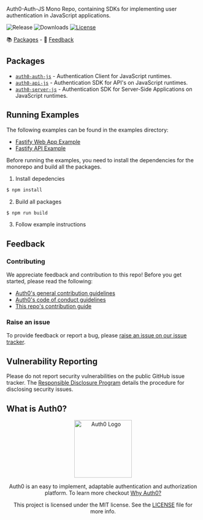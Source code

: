 Auth0-Auth-JS Mono Repo, containing SDKs for implementing user authentication in JavaScript applications.

![Release](https://img.shields.io/npm/v/@auth0/auth0-auth-js)
![Downloads](https://img.shields.io/npm/dw/@auth0/auth0-auth-js)
[![License](https://img.shields.io/:license-mit-blue.svg?style=flat)](https://opensource.org/licenses/MIT)

📚 [Packages](#packages) - 💬 [Feedback](#feedback)


## Packages
- [`auth0-auth-js`](./packages/auth0-auth-js/README.md) - Authentication Client for JavaScript runtimes.
- [`auth0-api-js`](./packages/auth0-api-js/README.md) - Authentication SDK for API's on JavaScript runtimes.
- [`auth0-server-js`](./packages/auth0-server-js/README.md) - Authentication SDK for Server-Side Applications on JavaScript runtimes.

## Running Examples

The following examples can be found in the examples directory:

- [Fastify Web App Example](./examples/example-fastify-web/README.md)
- [Fastify API Example](./examples/example-fastify-api/README.md)

Before running the examples, you need to install the dependencies for the monorepo and build all the packages.

1. Install depedencies
```bash
$ npm install
```

2. Build all packages
```bash
$ npm run build
```

3. Follow example instructions

## Feedback

### Contributing

We appreciate feedback and contribution to this repo! Before you get started, please read the following:

- [Auth0's general contribution guidelines](https://github.com/auth0/open-source-template/blob/master/GENERAL-CONTRIBUTING.md)
- [Auth0's code of conduct guidelines](https://github.com/auth0/auth0-server-js/blob/main/CODE-OF-CONDUCT.md)
- [This repo's contribution guide](./CONTRIBUTING.md)

### Raise an issue

To provide feedback or report a bug, please [raise an issue on our issue tracker](https://github.com/auth0/auth0-server-js/issues).

## Vulnerability Reporting

Please do not report security vulnerabilities on the public GitHub issue tracker. The [Responsible Disclosure Program](https://auth0.com/responsible-disclosure-policy) details the procedure for disclosing security issues.

## What is Auth0?

<p align="center">
  <picture>
    <source media="(prefers-color-scheme: dark)" srcset="https://cdn.auth0.com/website/sdks/logos/auth0_dark_mode.png" width="150">
    <source media="(prefers-color-scheme: light)" srcset="https://cdn.auth0.com/website/sdks/logos/auth0_light_mode.png" width="150">
    <img alt="Auth0 Logo" src="https://cdn.auth0.com/website/sdks/logos/auth0_light_mode.png" width="150">
  </picture>
</p>
<p align="center">
  Auth0 is an easy to implement, adaptable authentication and authorization platform. To learn more checkout <a href="https://auth0.com/why-auth0">Why Auth0?</a>
</p>
<p align="center">
  This project is licensed under the MIT license. See the <a href="https://github.com/auth0/auth0-server-js/blob/main/packages/auth0-auth-js/LICENSE"> LICENSE</a> file for more info.
</p>
